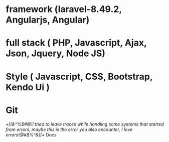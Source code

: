 # framework (laravel-8.49.2, Angularjs, Angular)
# full stack ( PHP, Javascript, Ajax, Json, Jquery, Node JS)
# Style ( Javascript, CSS, Bootstrap, Kendo Ui )
# Git

+_)(*&^%$#@!I tried to leave traces while handling some systems that started from errors, maybe this is the error you also encounter, I love errors!@#$%^&*()_+
Docs
